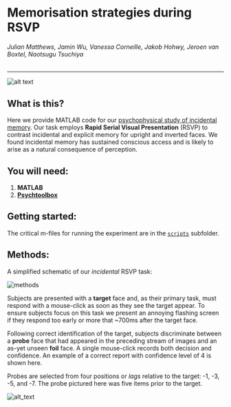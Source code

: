 # Memorisation strategies during RSVP

###### Julian Matthews, Jamin Wu, Vanessa Corneille, Jakob Hohwy, Jeroen van Boxtel, Naotsugu Tsuchiya

***

![alt text][exemplar]

## What is this?
Here we provide MATLAB code for our [psychophysical study of incidental memory](https://psyarxiv.com/yscdu). Our task employs **Rapid Serial Visual Presentation** (RSVP) to contrast incidental and explicit memory for upright and inverted faces. We found incidental memory has sustained conscious access and is likely to arise as a natural consequence of perception.

## You will need: 
1. **MATLAB**
2. [**Psychtoolbox**](http://psychtoolbox.org/)

## Getting started:

The critical m-files for running the experiment are in the [`scripts`](./scripts/run_experiment) subfolder.

## Methods:
A simplified schematic of our *incidental* RSVP task:

![methods]

Subjects are presented with a **target** face and, as their primary task, must respond with a mouse-click as soon as they see the target appear. To ensure subjects focus on this task we present an annoying flashing screen if they respond too early or more that ~700ms after the target face.

Following correct identification of the target, subjects discriminate between a **probe** face that had appeared in the preceding stream of images and an as-yet unseen **foil** face. A single mouse-click records both decision and confidence. An example of a correct report with confidence level of 4 is shown here.

Probes are selected from four positions or *lags* relative to the target: -1, -3, -5, and -7. The probe pictured here was five items prior to the target. 

![alt_text][avatar]

[methods]: ../master/methods-figure-RSVP.png

[exemplar]: https://cogphillab.files.wordpress.com/2018/09/rsvp-example2.gif

[avatar]: https://avatars0.githubusercontent.com/u/18410581?v=3&s=96 "I'm Julian"
